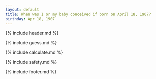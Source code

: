 ```yaml
---
layout: default
title: When was I or my baby conceived if born on April 18, 1907?
birthday: Apr 18, 1907
---
```


{% include header.md %}

{% include guess.md %}

{% include calculate.md %}

{% include safety.md %}

{% include footer.md %}



